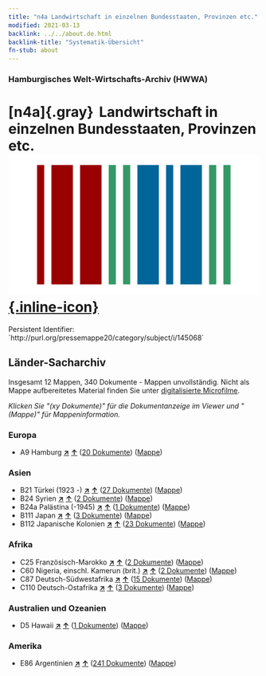 ```yaml
---
title: "n4a Landwirtschaft in einzelnen Bundesstaaten, Provinzen etc."
modified: 2021-03-13
backlink: ../../about.de.html
backlink-title: "Systematik-Übersicht"
fn-stub: about
---
```


### Hamburgisches Welt-Wirtschafts-Archiv (HWWA)

# [n4a]{.gray}&#8201; Landwirtschaft in einzelnen Bundesstaaten, Provinzen etc. &#160; [![Wikidata](/images/Wikidata-logo.svg "Wikidata"){.inline-icon}](http://www.wikidata.org/entity/Q99428024)

<div class="hint">Persistent Identifier: `http://purl.org/pressemappe20/category/subject/i/145068`</div>







## Länder-Sacharchiv




Insgesamt 12 Mappen, 340 Dokumente - Mappen unvollständig.
Nicht als Mappe aufbereitetes Material finden Sie unter [digitalisierte Microfilme](/film/h1_sh.de.html).

_Klicken Sie "(xy Dokumente)" für die Dokumentanzeige im Viewer und "(Mappe)" für Mappeninformation._




### Europa

- A9 Hamburg [**&nearr;**](../../../geo/i/140905/about.de.html "Hamburg (alle Mappen)") [**&uarr;**](../../../geo/about.de.html#A9 "Ländersystematik") (<a href="https://pm20.zbw.eu/iiifview/folder/sh/140905,145068" title="über: Hamburg : Landwirtschaft in einzelnen Bundesstaaten, Provinzen etc." target="_blank">20 Dokumente</a>) ([Mappe](../../../../folder/sh/1409xx/140905/1450xx/145068/about.de.html))

### Asien

- B21 Türkei (1923 -) [**&nearr;**](../../../geo/i/141111/about.de.html "Türkei (1923 -) (alle Mappen)") [**&uarr;**](../../../geo/about.de.html#B21 "Ländersystematik") (<a href="https://pm20.zbw.eu/iiifview/folder/sh/141111,145068" title="über: Türkei (1923 -) : Landwirtschaft in einzelnen Bundesstaaten, Provinzen etc." target="_blank">27 Dokumente</a>) ([Mappe](../../../../folder/sh/1411xx/141111/1450xx/145068/about.de.html))
- B24 Syrien [**&nearr;**](../../../geo/i/141114/about.de.html "Syrien (alle Mappen)") [**&uarr;**](../../../geo/about.de.html#B24 "Ländersystematik") (<a href="https://pm20.zbw.eu/iiifview/folder/sh/141114,145068" title="über: Syrien : Landwirtschaft in einzelnen Bundesstaaten, Provinzen etc." target="_blank">2 Dokumente</a>) ([Mappe](../../../../folder/sh/1411xx/141114/1450xx/145068/about.de.html))
- B24a Palästina (-1945) [**&nearr;**](../../../geo/i/141115/about.de.html "Palästina (-1945) (alle Mappen)") [**&uarr;**](../../../geo/about.de.html#B24a "Ländersystematik") (<a href="https://pm20.zbw.eu/iiifview/folder/sh/141115,145068" title="über: Palästina (-1945) : Landwirtschaft in einzelnen Bundesstaaten, Provinzen etc." target="_blank">1 Dokumente</a>) ([Mappe](../../../../folder/sh/1411xx/141115/1450xx/145068/about.de.html))
- B111 Japan [**&nearr;**](../../../geo/i/141272/about.de.html "Japan (alle Mappen)") [**&uarr;**](../../../geo/about.de.html#B111 "Ländersystematik") (<a href="https://pm20.zbw.eu/iiifview/folder/sh/141272,145068" title="über: Japan : Landwirtschaft in einzelnen Bundesstaaten, Provinzen etc." target="_blank">3 Dokumente</a>) ([Mappe](../../../../folder/sh/1412xx/141272/1450xx/145068/about.de.html))
- B112 Japanische Kolonien [**&nearr;**](../../../geo/i/141273/about.de.html "Japanische Kolonien (alle Mappen)") [**&uarr;**](../../../geo/about.de.html#B112 "Ländersystematik") (<a href="https://pm20.zbw.eu/iiifview/folder/sh/141273,145068" title="über: Japanische Kolonien : Landwirtschaft in einzelnen Bundesstaaten, Provinzen etc." target="_blank">23 Dokumente</a>) ([Mappe](../../../../folder/sh/1412xx/141273/1450xx/145068/about.de.html))

### Afrika

- C25 Französisch-Marokko [**&nearr;**](../../../geo/i/141358/about.de.html "Französisch-Marokko (alle Mappen)") [**&uarr;**](../../../geo/about.de.html#C25 "Ländersystematik") (<a href="https://pm20.zbw.eu/iiifview/folder/sh/141358,145068" title="über: Französisch-Marokko : Landwirtschaft in einzelnen Bundesstaaten, Provinzen etc." target="_blank">2 Dokumente</a>) ([Mappe](../../../../folder/sh/1413xx/141358/1450xx/145068/about.de.html))
- C60 Nigeria, einschl. Kamerun (brit.) [**&nearr;**](../../../geo/i/141409/about.de.html "Nigeria, einschl. Kamerun (brit.) (alle Mappen)") [**&uarr;**](../../../geo/about.de.html#C60 "Ländersystematik") (<a href="https://pm20.zbw.eu/iiifview/folder/sh/141409,145068" title="über: Nigeria, einschl. Kamerun (brit.) : Landwirtschaft in einzelnen Bundesstaaten, Provinzen etc." target="_blank">2 Dokumente</a>) ([Mappe](../../../../folder/sh/1414xx/141409/1450xx/145068/about.de.html))
- C87 Deutsch-Südwestafrika [**&nearr;**](../../../geo/i/141450/about.de.html "Deutsch-Südwestafrika (alle Mappen)") [**&uarr;**](../../../geo/about.de.html#C87 "Ländersystematik") (<a href="https://pm20.zbw.eu/iiifview/folder/sh/141450,145068" title="über: Deutsch-Südwestafrika : Landwirtschaft in einzelnen Bundesstaaten, Provinzen etc." target="_blank">15 Dokumente</a>) ([Mappe](../../../../folder/sh/1414xx/141450/1450xx/145068/about.de.html))
- C110 Deutsch-Ostafrika [**&nearr;**](../../../geo/i/141471/about.de.html "Deutsch-Ostafrika (alle Mappen)") [**&uarr;**](../../../geo/about.de.html#C110 "Ländersystematik") (<a href="https://pm20.zbw.eu/iiifview/folder/sh/141471,145068" title="über: Deutsch-Ostafrika : Landwirtschaft in einzelnen Bundesstaaten, Provinzen etc." target="_blank">3 Dokumente</a>) ([Mappe](../../../../folder/sh/1414xx/141471/1450xx/145068/about.de.html))

### Australien und Ozeanien

- D5 Hawaii [**&nearr;**](../../../geo/i/141595/about.de.html "Hawaii (alle Mappen)") [**&uarr;**](../../../geo/about.de.html#D5 "Ländersystematik") (<a href="https://pm20.zbw.eu/iiifview/folder/sh/141595,145068" title="über: Hawaii : Landwirtschaft in einzelnen Bundesstaaten, Provinzen etc." target="_blank">1 Dokumente</a>) ([Mappe](../../../../folder/sh/1415xx/141595/1450xx/145068/about.de.html))

### Amerika

- E86 Argentinien [**&nearr;**](../../../geo/i/141692/about.de.html "Argentinien (alle Mappen)") [**&uarr;**](../../../geo/about.de.html#E86 "Ländersystematik") (<a href="https://pm20.zbw.eu/iiifview/folder/sh/141692,145068" title="über: Argentinien : Landwirtschaft in einzelnen Bundesstaaten, Provinzen etc." target="_blank">241 Dokumente</a>) ([Mappe](../../../../folder/sh/1416xx/141692/1450xx/145068/about.de.html))









